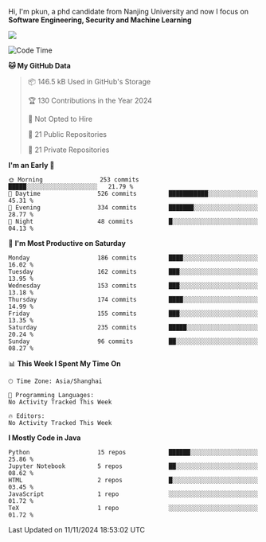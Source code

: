 Hi, I'm pkun, a phd candidate from Nanjing University and now I focus on **Software Engineering, Security and Machine Learning**

<!--![GitHub Snake Light](https://github.com/pppppkun/pppppkun/blob/output/github-snake.svg#gh-light-mode-only)-->
<!--![GitHub Snake dark](https://github.com/pppppkun/pppppkun/blob/output/github-snake-dark.svg#gh-dark-mode-only)-->

![](https://komarev.com/ghpvc/?username=pppppkun)
<!--START_SECTION:waka-->
![Code Time](http://img.shields.io/badge/Code%20Time-2%2C011%20hrs%2012%20mins-blue)

**🐱 My GitHub Data** 

> 📦 146.5 kB Used in GitHub's Storage 
 > 
> 🏆 130 Contributions in the Year 2024
 > 
> 🚫 Not Opted to Hire
 > 
> 📜 21 Public Repositories 
 > 
> 🔑 21 Private Repositories 
 > 
**I'm an Early 🐤** 

```text
🌞 Morning                253 commits         █████░░░░░░░░░░░░░░░░░░░░   21.79 % 
🌆 Daytime                526 commits         ███████████░░░░░░░░░░░░░░   45.31 % 
🌃 Evening                334 commits         ███████░░░░░░░░░░░░░░░░░░   28.77 % 
🌙 Night                  48 commits          █░░░░░░░░░░░░░░░░░░░░░░░░   04.13 % 
```
📅 **I'm Most Productive on Saturday** 

```text
Monday                   186 commits         ████░░░░░░░░░░░░░░░░░░░░░   16.02 % 
Tuesday                  162 commits         ███░░░░░░░░░░░░░░░░░░░░░░   13.95 % 
Wednesday                153 commits         ███░░░░░░░░░░░░░░░░░░░░░░   13.18 % 
Thursday                 174 commits         ████░░░░░░░░░░░░░░░░░░░░░   14.99 % 
Friday                   155 commits         ███░░░░░░░░░░░░░░░░░░░░░░   13.35 % 
Saturday                 235 commits         █████░░░░░░░░░░░░░░░░░░░░   20.24 % 
Sunday                   96 commits          ██░░░░░░░░░░░░░░░░░░░░░░░   08.27 % 
```


📊 **This Week I Spent My Time On** 

```text
🕑︎ Time Zone: Asia/Shanghai

💬 Programming Languages: 
No Activity Tracked This Week

🔥 Editors: 
No Activity Tracked This Week
```

**I Mostly Code in Java** 

```text
Python                   15 repos            ██████░░░░░░░░░░░░░░░░░░░   25.86 % 
Jupyter Notebook         5 repos             ██░░░░░░░░░░░░░░░░░░░░░░░   08.62 % 
HTML                     2 repos             █░░░░░░░░░░░░░░░░░░░░░░░░   03.45 % 
JavaScript               1 repo              ░░░░░░░░░░░░░░░░░░░░░░░░░   01.72 % 
TeX                      1 repo              ░░░░░░░░░░░░░░░░░░░░░░░░░   01.72 % 
```




 Last Updated on 11/11/2024 18:53:02 UTC
<!--END_SECTION:waka-->
